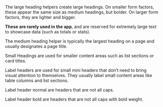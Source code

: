 The large heading helpers create large headings. On smaller form factors, these appear the
same size as medium headings, but bolder. On larger form factors, they are
lighter and bigger.

**These are rarely used in the app**, and are reserved for extremely large
text to showcase data (such as totals or stats).

The medium heading helper is typically the largest heading on a page and usually designates a page title.

Small Headings are used for smaller content areas such as list sections or
card titles.

Label headers are used for small mini headers that don&rsquo;t need to bring
visual attention to themselves. They usually label small content areas like
table columns and list sections.

Label header normal are headers that are not all caps.

Label header bold are headers that are not all caps with bold weight.
